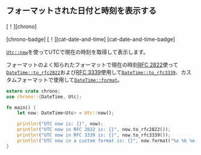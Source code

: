 ## <!--Display formatted date and time--> フォーマットされた日付と時刻を表示する

<!--[!][chrono]-->
[！][chrono]
<!--[chrono-badge] [!][cat-date-and-time]-->
[chrono-badge] [！][cat-date-and-time]
[cat-date-and-time-badge]
<!--Gets and displays the current time in UTC using [`Utc::now`].-->
[`Utc::now`]を使ってUTCで現在の時刻を取得して表示します。
<!--Formats the current time in the well-known formats [RFC 2822] using [`DateTime::to_rfc2822`] and [RFC 3339] using [`DateTime::to_rfc3339`], and in a custom format using [`DateTime::format`].-->
フォーマットのよく知られたフォーマットで現在の時刻[RFC 2822]使って[`DateTime::to_rfc2822`]および[RFC 3339]使用して[`DateTime::to_rfc3339`]、カスタムフォーマットで使用して[`DateTime::format`]。

```rust
extern crate chrono;
use chrono::{DateTime, Utc};

fn main() {
    let now: DateTime<Utc> = Utc::now();

    println!("UTC now is: {}", now);
    println!("UTC now in RFC 2822 is: {}", now.to_rfc2822());
    println!("UTC now in RFC 3339 is: {}", now.to_rfc3339());
    println!("UTC now in a custom format is: {}", now.format("%a %b %e %T %Y"));
}
```

<!--[`DateTime::format`]: https://docs.rs/chrono/*/chrono/struct.DateTime.html#method.format
 [`DateTime::to_rfc2822`]: https://docs.rs/chrono/*/chrono/struct.DateTime.html#method.to_rfc2822
 [`DateTime::to_rfc3339`]: https://docs.rs/chrono/*/chrono/struct.DateTime.html#method.to_rfc3339
 [`Utc::now`]: https://docs.rs/chrono/*/chrono/offset/struct.Utc.html#method.now
-->
[`DateTime::format`]: https://docs.rs/chrono/*/chrono/struct.DateTime.html#method.format
 [`DateTime::to_rfc2822`]: https://docs.rs/chrono/*/chrono/struct.DateTime.html#method.to_rfc2822
 [`DateTime::to_rfc3339`]: https://docs.rs/chrono/*/chrono/struct.DateTime.html#method.to_rfc3339
 [`Utc::now`]: https://docs.rs/chrono/*/chrono/offset/struct.Utc.html#method.now


<!--[RFC 2822]: https://www.ietf.org/rfc/rfc2822.txt
 [RFC 3339]: https://www.ietf.org/rfc/rfc3339.txt
-->
[RFC 2822]: https://www.ietf.org/rfc/rfc2822.txt
 [RFC 3339]: https://www.ietf.org/rfc/rfc3339.txt

